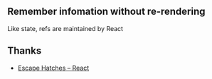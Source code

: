 
## Remember infomation without re-rendering

Like state, refs are maintained by React




## Thanks

- [Escape Hatches – React](https://react.dev/learn/escape-hatches)
